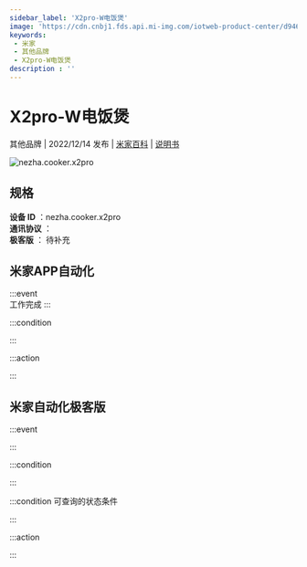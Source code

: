 ```yaml
---
sidebar_label: 'X2pro-W电饭煲'
image: 'https://cdn.cnbj1.fds.api.mi-img.com/iotweb-product-center/d946dc613ca8418123dd2b11c2508bf4_1666054581519.png?GalaxyAccessKeyId=AKVGLQWBOVIRQ3XLEW&Expires=9223372036854775807&Signature=QwGnsY0GQZGuFKvTp1lSq1/v9Xo='
keywords: 
 - 米家
 - 其他品牌
 - X2pro-W电饭煲
description : ''
---
```

# X2pro-W电饭煲

其他品牌 | 2022/12/14 发布 | [米家百科](https://home.mi.com/webapp/content/baike/product/index.html?model=nezha.cooker.x2pro) | [说明书](https://home.mi.com/views/introduction.html?model=nezha.cooker.x2pro&region=cn)

![nezha.cooker.x2pro](https://cdn.cnbj1.fds.api.mi-img.com/iotweb-product-center/d946dc613ca8418123dd2b11c2508bf4_1666054581519.png?GalaxyAccessKeyId=AKVGLQWBOVIRQ3XLEW&Expires=9223372036854775807&Signature=QwGnsY0GQZGuFKvTp1lSq1/v9Xo=)

## 规格  
> 
**设备 ID** ：nezha.cooker.x2pro  
**通讯协议** ：  
**极客版**  ： 待补充 


## 米家APP自动化  

:::event  
工作完成
:::

:::condition  

:::

:::action   

:::

## 米家自动化极客版  

:::event  

:::

:::condition  

:::

:::condition 可查询的状态条件  

:::

:::action  

:::

        
